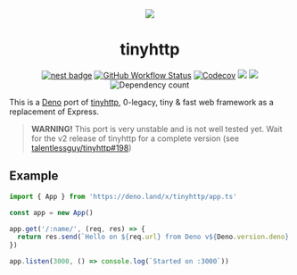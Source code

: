 <div align="center">
  <img src="https://raw.githubusercontent.com/deno-libs/tinyhttp/master/logo.svg"  />
  <h1 align="center">tinyhttp</h1>
  
  [![nest badge][nest-badge]](https://nest.land/package/tinyhttp) [![GitHub Workflow Status][gh-actions-img]][github-actions]
[![Codecov][codecov-badge]][codecov] [![][docs-badge]][docs] [![][code-quality-img]][code-quality] ![Dependency count][deps]
</div>

This is a [Deno](https://deno.land) port of [tinyhttp](https://github.com/talentlessguy/tinyhttp), 0-legacy, tiny &amp; fast web framework as a replacement of Express.

> **WARNING!** This port is very unstable and is not well tested yet. Wait for the v2 release of tinyhttp for a complete version (see [talentlessguy/tinyhttp#198](https://github.com/talentlessguy/tinyhttp/issues/198))

## Example

```ts
import { App } from 'https://deno.land/x/tinyhttp/app.ts'

const app = new App()

app.get('/:name/', (req, res) => {
  return res.send(`Hello on ${req.url} from Deno v${Deno.version.deno} and tinyhttp! 🦕`)
})

app.listen(3000, () => console.log(`Started on :3000`))
```

[docs-badge]: https://img.shields.io/github/v/release/deno-libs/tinyhttp?label=Docs&logo=deno&style=for-the-badge&color=B06892
[docs]: https://doc.deno.land/https/deno.land/x/tinyhttp/mod.ts
[gh-actions-img]: https://img.shields.io/github/workflow/status/deno-libs/tinyhttp/CI?style=for-the-badge&logo=github&label=&color=B06892
[codecov]: https://coveralls.io/github/deno-libs/tinyhttp
[github-actions]: https://github.com/deno-libs/tinyhttp/actions
[codecov-badge]: https://img.shields.io/coveralls/github/deno-libs/tinyhttp?style=for-the-badge&color=B06892&
[nest-badge]: https://img.shields.io/badge/publushed%20on-nest.land-B06892?style=for-the-badge
[code-quality-img]: https://img.shields.io/codefactor/grade/github/deno-libs/tinyhttp?style=for-the-badge&color=B06892
[code-quality]: https://www.codefactor.io/repository/github/deno-libs/tinyhttp
[deps]: https://img.shields.io/endpoint?url=https%3A%2F%2Fdeno-visualizer.danopia.net%2Fshields%2Fdep-count%2Fhttps%2Fx.nest.land%2Ftinyhttp%400.1.23%2Fmod.ts&style=for-the-badge&color=B06892
